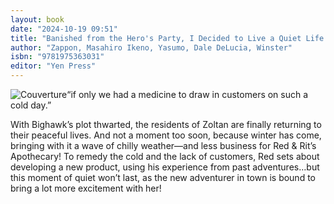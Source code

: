 ```yaml
---
layout: book
date: "2024-10-19 09:51"
title: "Banished from the Hero's Party, I Decided to Live a Quiet Life in the Countryside, Vol. 8 "
author: "Zappon, Masahiro Ikeno, Yasumo, Dale DeLucia, Winster"
isbn: "9781975363031"
editor: "Yen Press"
---
```

![Couverture](/img/9781975363031.webp)“if only we had a medicine to draw in customers on such a cold day.”

With Bighawk’s plot thwarted, the residents of Zoltan are finally returning to their peaceful lives. And not a moment too soon, because winter has come, bringing with it a wave of chilly weather—and less business for Red & Rit’s Apothecary! To remedy the cold and the lack of customers, Red sets about developing a new product, using his experience from past adventures…but this moment of quiet won’t last, as the new adventurer in town is bound to bring a lot more excitement with her!
